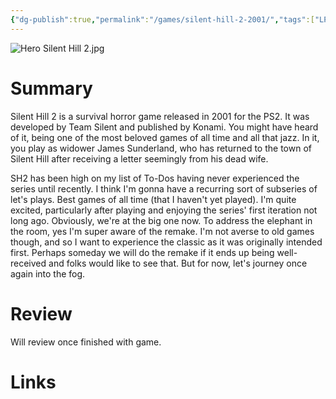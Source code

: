 ```yaml
---
{"dg-publish":true,"permalink":"/games/silent-hill-2-2001/","tags":["LP","games"],"created":"2024-08-26","updated":"2024-10-10"}
---
```



![Hero Silent Hill 2.jpg](/img/user/Attachments/Hero%20Silent%20Hill%202.jpg)

# Summary

Silent Hill 2 is a survival horror game released in 2001 for the PS2. It was developed by Team Silent and published by Konami. You might have heard of it, being one of the most beloved games of all time and all that jazz. In it, you play as widower James Sunderland, who has returned to the town of Silent Hill after receiving a letter seemingly from his dead wife.

SH2 has been high on my list of To-Dos having never experienced the series until recently. I think I'm gonna have a recurring sort of subseries of let's plays. Best games of all time (that I haven't yet played). I'm quite excited, particularly after playing and enjoying the series' first iteration not long ago. Obviously, we're at the big one now. To address the elephant in the room, yes I'm super aware of the remake. I'm not averse to old games though, and so I want to experience the classic as it was originally intended first. Perhaps someday we will do the remake if it ends up being well-received and folks would like to see that. But for now, let's journey once again into the fog.

# Review

Will review once finished with game.

# Links
